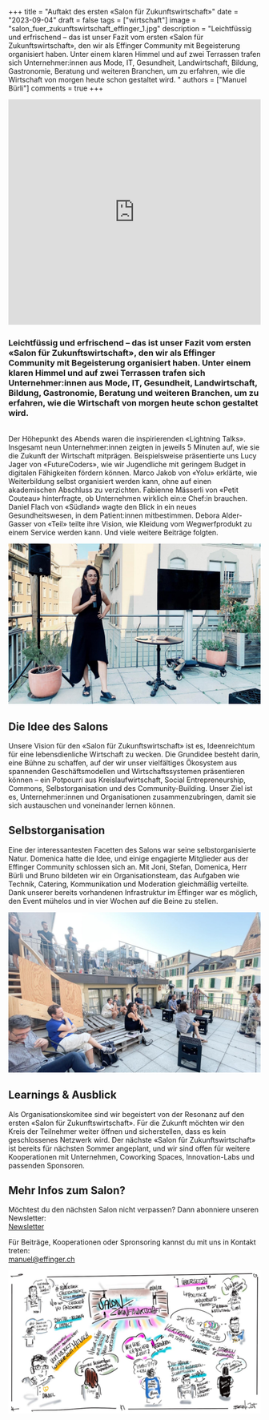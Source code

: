 +++
title = "Auftakt des ersten «Salon für Zukunftswirtschaft»"
date = "2023-09-04"
draft = false
tags = ["wirtschaft"]
image = "salon_fuer_zukunftswirtschaft_effinger_1.jpg"
description = "Leichtfüssig und erfrischend – das ist unser Fazit vom ersten «Salon für Zukunftswirtschaft», den wir als Effinger Community mit Begeisterung organisiert haben. Unter einem klaren Himmel und auf zwei Terrassen trafen sich Unternehmer:innen aus Mode, IT, Gesundheit, Landwirtschaft, Bildung, Gastronomie, Beratung und weiteren Branchen, um zu erfahren, wie die Wirtschaft von morgen heute schon gestaltet wird. "
authors = ["Manuel Bürli"]
comments = true
+++
<iframe width="100%" height="450" src="https://www.youtube.com/embed/RZdRgY0qmUY?si=0zkrO486mibNge4C" title="YouTube video player" frameborder="0" allow="accelerometer; clipboard-write; encrypted-media; gyroscope; picture-in-picture" allowfullscreen></iframe>

### Leichtfüssig und erfrischend – das ist unser Fazit vom ersten «Salon für Zukunftswirtschaft», den wir als Effinger Community mit Begeisterung organisiert haben. Unter einem klaren Himmel und auf zwei Terrassen trafen sich Unternehmer:innen aus Mode, IT, Gesundheit, Landwirtschaft, Bildung, Gastronomie, Beratung und weiteren Branchen, um zu erfahren, wie die Wirtschaft von morgen heute schon gestaltet wird.

\
Der Höhepunkt des Abends waren die inspirierenden «Lightning Talks». Insgesamt neun Unternehmer:innen zeigten in jeweils 5 Minuten auf, wie sie die Zukunft der Wirtschaft mitprägen. Beispielsweise präsentierte uns Lucy Jager von «FutureCoders», wie wir Jugendliche mit geringem Budget in digitalen Fähigkeiten fördern können. Marco Jakob von «Yolu» erklärte, wie Weiterbildung selbst organisiert werden kann, ohne auf einen akademischen Abschluss zu verzichten. Fabienne Mässerli von «Petit Couteau» hinterfragte, ob Unternehmen wirklich ein:e Chef:in brauchen. Daniel Flach von «Südland» wagte den Blick in ein neues Gesundheitswesen, in dem Patient:innen mitbestimmen. Debora Alder-Gasser von «Teil» teilte ihre Vision, wie Kleidung vom Wegwerfprodukt zu einem Service werden kann. Und viele weitere Beiträge folgten.

![](salon_fuer_zukunftswirtschaft_effinger_3.jpg "Fabienne Mässerli von «Petit Couteau» sprach über: Braucht ein Unternehmen ein:e Chef:in?")

## Die Idee des Salons

Unsere Vision für den «Salon für Zukunftswirtschaft» ist es, Ideenreichtum für eine lebensdienliche Wirtschaft zu wecken. Die Grundidee besteht darin, eine Bühne zu schaffen, auf der wir unser vielfältiges Ökosystem aus spannenden Geschäftsmodellen und Wirtschaftssystemen präsentieren können – ein Potpourri aus Kreislaufwirtschaft, Social Entrepreneurship, Commons, Selbstorganisation und des Community-Building. Unser Ziel ist es, Unternehmer:innen und Organisationen zusammenzubringen, damit sie sich austauschen und voneinander lernen können.

## Selbstorganisation

Eine der interessantesten Facetten des Salons war seine selbstorganisierte Natur. Domenica hatte die Idee, und einige engagierte Mitglieder aus der Effinger Community schlossen sich an. Mit Joni, Stefan, Domenica, Herr Bürli und Bruno bildeten wir ein Organisationsteam, das Aufgaben wie Technik, Catering, Kommunikation und Moderation gleichmäßig verteilte. Dank unserer bereits vorhandenen Infrastruktur im Effinger war es möglich, den Event mühelos und in vier Wochen auf die Beine zu stellen.

![](salon_fuer_zukunftswirtschaft_effinger_4.jpg "Blauer Himmel und eine kühle Brise: Die Lighting Talks auf den zwei Terrassen des Effingers.")

## Learnings & Ausblick

Als Organisationskomitee sind wir begeistert von der Resonanz auf den ersten «Salon für Zukunftswirtschaft». Für die Zukunft möchten wir den Kreis der Teilnehmer weiter öffnen und sicherstellen, dass es kein geschlossenes Netzwerk wird. Der nächste «Salon für Zukunftswirtschaft» ist bereits für nächsten Sommer angeplant, und wir sind offen für weitere Kooperationen mit Unternehmen, Coworking Spaces, Innovation-Labs und passenden Sponsoren. 

## Mehr Infos zum Salon?

Möchtest du den nächsten Salon nicht verpassen? Dann abonniere unseren Newsletter:\
[Newsletter](#mc-embedded-subscribe-form)

Für Beiträge, Kooperationen oder Spronsoring kannst du mit uns in Kontakt treten: \
manuel@effinger.ch

![](salon_fuer_zukunftswirtschaft_effinger_2.jpg "Die Lightning Talks visualisiert vom unglaublichen Bruno Jost")